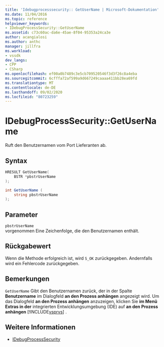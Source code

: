 ```yaml
---
title: 'Idebugprocesssecurity:: GetUserName | Microsoft-Dokumentation'
ms.date: 11/04/2016
ms.topic: reference
helpviewer_keywords:
- IDebugProcessSecurity::GetUserName
ms.assetid: c73c60ac-da6e-45ae-8f04-95353a24ca3e
author: acangialosi
ms.author: anthc
manager: jillfra
ms.workload:
- vssdk
dev_langs:
- CPP
- CSharp
ms.openlocfilehash: ef00a0b7489c3e5cb709520546f3d3f26c8a4eba
ms.sourcegitcommit: 6cfffa72af599a9d667249caaaa411bb28ea69fd
ms.translationtype: MT
ms.contentlocale: de-DE
ms.lasthandoff: 09/02/2020
ms.locfileid: "80723259"
---
```

# <a name="idebugprocesssecuritygetusername"></a>IDebugProcessSecurity::GetUserName
Ruft den Benutzernamen vom Port Lieferanten ab.

## <a name="syntax"></a>Syntax

```cpp
HRESULT GetUserName(
    BSTR *pbstrUserName
);
```

```csharp
int GetUserName (
    string pbstrUserName
);
```

## <a name="parameters"></a>Parameter
`pbstrUserName`\
vorgenommen Eine Zeichenfolge, die den Benutzernamen enthält.

## <a name="return-value"></a>Rückgabewert
 Wenn die Methode erfolgreich ist, wird `S_OK` zurückgegeben. Andernfalls wird ein Fehlercode zurückgegeben.

## <a name="remarks"></a>Bemerkungen
 `GetUserName` Gibt den Benutzernamen zurück, der in der Spalte **Benutzername** im Dialogfeld **an den Prozess anhängen** angezeigt wird. Um das Dialogfeld **an den Prozess anhängen** anzuzeigen, klicken Sie **im Menü Extras in der** integrierten Entwicklungsumgebung (IDE) auf **an den Prozess anhängen** [!INCLUDE[vsprvs](../../../code-quality/includes/vsprvs_md.md)] .

## <a name="see-also"></a>Weitere Informationen
- [IDebugProcessSecurity](../../../extensibility/debugger/reference/idebugprocesssecurity.md)

